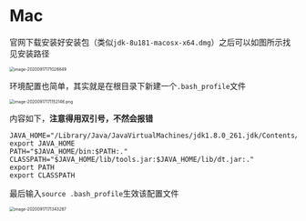 # Mac

官网下载安装好安装包（类似`jdk-8u181-macosx-x64.dmg`）之后可以如图所示找见安装路径

<img src="https://cdn.jsdelivr.net/gh/nymlc/picgo@master/uPic/image-20200917171026849.png" alt="image-20200917171026849" style="zoom:50%;" />

环境配置也简单，其实就是在根目录下新建一个`.bash_profile`文件

<img src="https://cdn.jsdelivr.net/gh/nymlc/picgo@master/uPic/image-20200917171152146.png" alt="image-20200917171152146.png" style="zoom:50%;" />

内容如下，**注意得用双引号，不然会报错**

```shell
JAVA_HOME="/Library/Java/JavaVirtualMachines/jdk1.8.0_261.jdk/Contents/Home"
export JAVA_HOME
PATH="$JAVA_HOME/bin:$PATH:."
CLASSPATH="$JAVA_HOME/lib/tools.jar:$JAVA_HOME/lib/dt.jar:."
export PATH
export CLASSPATH
```

最后输入`source .bash_profile`生效该配置文件

<img src="/Users/nymlc/Library/Application Support/typora-user-images/image-20200917171343287.png" alt="image-20200917171343287" style="zoom:50%;" />